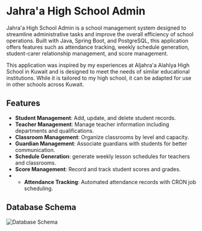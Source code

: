 # Jahra'a High School Admin

Jahra'a High School Admin is a school management system designed to streamline administrative tasks and improve the overall efficiency of school operations. Built with Java, Spring Boot, and PostgreSQL, this application offers features such as attendance tracking, weekly schedule generation, student-carer relationship management, and score management.

This application was inspired by my experiences at Aljahra'a Alahlya High School in Kuwait and is designed to meet the needs of similar educational institutions. While it is tailored to my high school, it can be adapted for use in other schools across Kuwait.

## Features

- **Student Management**: Add, update, and delete student records.
- **Teacher Management**: Manage teacher information including departments and qualifications.
- **Classroom Management**: Organize classrooms by level and capacity.
- **Guardian Management**: Associate guardians with students for better communication.
- **Schedule Generation**: generate weekly lesson schedules for teachers and classrooms.
- **Score Management**: Record and track student scores and grades.
- - **Attendance Tracking**: Automated attendance records with CRON job scheduling.

## Database Schema

![Database Schema](https://imgur.com/EYwAvM7)
